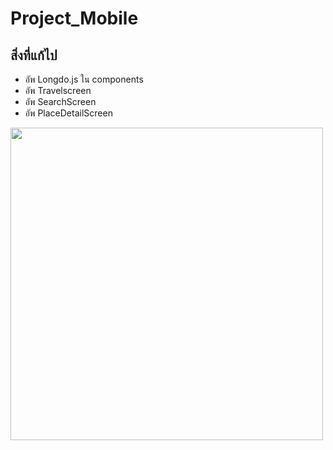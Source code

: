 # Project_Mobile

## สิ่งที่แก้ไป 
- อัพ Longdo.js ใน components
- อัพ Travelscreen
- อัพ SearchScreen
- อัพ PlaceDetailScreen

<img src="https://user-images.githubusercontent.com/73680983/201430016-18012263-e2ec-42fe-8501-87ddbb06eed6.png" height="500">
